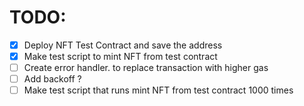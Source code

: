 # TODO:
- [x] Deploy NFT Test Contract and save the address
- [x] Make test script to mint NFT from test contract
- [ ] Create error handler. to replace transaction with higher gas
- [ ] Add backoff ?
- [ ] Make test script that runs mint NFT from test contract 1000 times